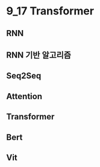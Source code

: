 # 9_17 Transformer

## RNN

## RNN 기반 알고리즘

## Seq2Seq

## Attention

## Transformer

## Bert

## Vit

